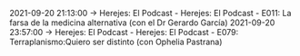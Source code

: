 2021-09-20 21:13:00 -> Herejes: El Podcast - Herejes: El Podcast - E011: La farsa de la medicina alternativa (con el Dr Gerardo García)
2021-09-20 23:57:00 -> Herejes: El Podcast - Herejes: El Podcast - E079: Terraplanismo:Quiero ser distinto (con Ophelia Pastrana)
